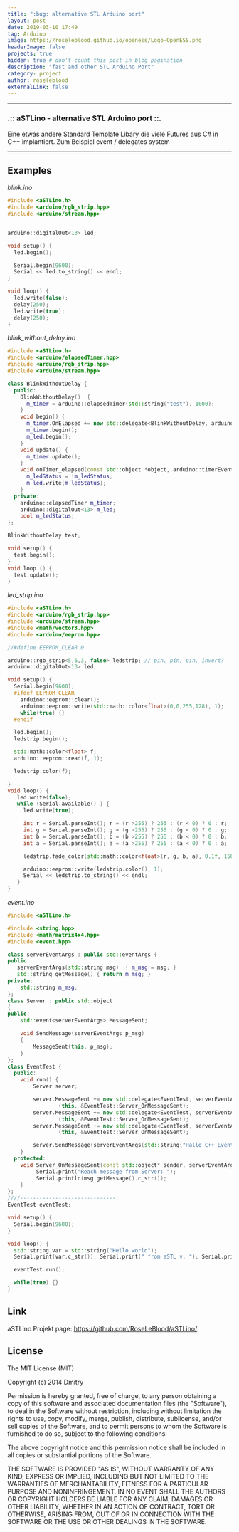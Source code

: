 ```yaml
---
title: ":bug: alternative STL Arduino port"
layout: post
date: 2019-03-10 17:49
tag: Arduino
image: https://roseleblood.github.io/openess/Logo-OpenESS.png
headerImage: false
projects: true
hidden: true # don't count this post in blog pagination
description: "fast and other STL Arduino Port"
category: project
author: roseleblood
externalLink: false
---
```


---
### .:: aSTLino - alternative STL Arduino port ::.
Eine etwas andere Standard Template Libary die viele Futures aus C# in C++ implantiert. Zum Beispiel event / delegates system

----

## Examples

_blink.ino_

```cpp
#include <aSTLino.h>
#include <arduino/rgb_strip.hpp>
#include <arduino/stream.hpp>


arduino::digitalOut<13> led;

void setup() {
  led.begin();

  Serial.begin(9600);
  Serial << led.to_string() << endl;
}

void loop() {
  led.write(false);
  delay(250);
  led.write(true);
  delay(250);
}
```
_blink_without_delay.ino_

```cpp
#include <aSTLino.h>
#include <arduino/elapsedTimer.hpp>
#include <arduino/rgb_strip.hpp>
#include <arduino/stream.hpp>

class BlinkWithoutDelay {
  public:
    BlinkWithoutDelay()  {
      m_timer = arduino::elapsedTimer(std::string("test"), 1000);
    }
    void begin() {
      m_timer.OnElapsed += new std::delegate<BlinkWithoutDelay, arduino::timerEventArgs>(this,    &BlinkWithoutDelay::onTimer_elapsed);
      m_timer.begin();
      m_led.begin();
    }
    void update() {
      m_timer.update();
    }
    void onTimer_elapsed(const std::object *object, arduino::timerEventArgs args) {
      m_ledStatus = !m_ledStatus;
      m_led.write(m_ledStatus);
    }
  private:
    arduino::elapsedTimer m_timer;
    arduino::digitalOut<13> m_led;
    bool m_ledStatus;
};

BlinkWithoutDelay test;

void setup() {
  test.begin();
}
void loop () {
  test.update();
}

```
_led_strip.ino_

```cpp
#include <aSTLino.h>
#include <arduino/rgb_strip.hpp>
#include <arduino/stream.hpp>
#include <math/vector3.hpp>
#include <arduino/eeprom.hpp>

//#define EEPROM_CLEAR 0

arduino::rgb_strip<5,6,3, false> ledstrip; // pin, pin, pin, invert?
arduino::digitalOut<13> led;

void setup() {
  Serial.begin(9600);
  #ifdef EEPROM_CLEAR
    arduino::eeprom::clear();
    arduino::eeprom::write(std::math::color<float>(0,0,255,128), 1);
    while(true) {}
  #endif

  led.begin();
  ledstrip.begin();

  std::math::color<float> f;
  arduino::eeprom::read(f, 1);

  ledstrip.color(f);

}
void loop() {
   led.write(false);
   while (Serial.available() ) {
     led.write(true);

     int r = Serial.parseInt(); r = (r >255) ? 255 : (r < 0) ? 0 : r;
     int g = Serial.parseInt(); g = (g >255) ? 255 : (g < 0) ? 0 : g;
     int b = Serial.parseInt(); b = (b >255) ? 255 : (b < 0) ? 0 : b;
     int a = Serial.parseInt(); a = (a >255) ? 255 : (a < 0) ? 0 : a;

     ledstrip.fade_color(std::math::color<float>(r, g, b, a), 0.1f, 150);

     arduino::eeprom::write(ledstrip.color(), 1);
     Serial << ledstrip.to_string() << endl;
   }
}
```

_event.ino_
```cpp
#include <aSTLino.h>

#include <string.hpp>
#include <math/matrix4x4.hpp>
#include <event.hpp>

class serverEventArgs : public std::eventArgs {
public:
   serverEventArgs(std::string msg)  { m_msg = msg; }
   std::string getMessage() { return m_msg; }
private:
    std::string m_msg;
};
class Server : public std::object
{
public:
    std::event<serverEventArgs> MessageSent;

    void SendMessage(serverEventArgs p_msg)
    {
        MessageSent(this, p_msg);
    }
};
class EventTest {
  public:
    void run() {
        Server server;

        server.MessageSent += new std::delegate<EventTest, serverEventArgs>
                (this, &EventTest::Server_OnMessageSent);
        server.MessageSent += new std::delegate<EventTest, serverEventArgs>
                (this, &EventTest::Server_OnMessageSent);
        server.MessageSent += new std::delegate<EventTest, serverEventArgs>
                (this, &EventTest::Server_OnMessageSent);

        server.SendMessage(serverEventArgs(std::string("Hallo C++ EventSystem")));
    }
  protected:
    void Server_OnMessageSent(const std::object* sender, serverEventArgs msg) {
         Serial.print("Reach message from Server: ");
         Serial.println(msg.getMessage().c_str());
    }
};
////------------------------------
EventTest eventTest;

void setup() {
  Serial.begin(9600);
}

void loop() {
  std::string var = std::string("Hello world");
  Serial.print(var.c_str()); Serial.print(" from aSTL v. "); Serial.println(std::asstlVersion().c_str() );

  eventTest.run();

  while(true) {}
}
```

## Link
aSTLino Projekt page: https://github.com/RoseLeBlood/aSTLino/

## License
The MIT License (MIT)

Copyright (c) 2014 Dmitry

Permission is hereby granted, free of charge, to any person obtaining a copy of this software and associated documentation files (the "Software"), to deal in the Software without restriction, including without limitation the rights to use, copy, modify, merge, publish, distribute, sublicense, and/or sell copies of the Software, and to permit persons to whom the Software is furnished to do so, subject to the following conditions:

The above copyright notice and this permission notice shall be included in all copies or substantial portions of the Software.

THE SOFTWARE IS PROVIDED "AS IS", WITHOUT WARRANTY OF ANY KIND, EXPRESS OR IMPLIED, INCLUDING BUT NOT LIMITED TO THE WARRANTIES OF MERCHANTABILITY, FITNESS FOR A PARTICULAR PURPOSE AND NONINFRINGEMENT. IN NO EVENT SHALL THE AUTHORS OR COPYRIGHT HOLDERS BE LIABLE FOR ANY CLAIM, DAMAGES OR OTHER LIABILITY, WHETHER IN AN ACTION OF CONTRACT, TORT OR OTHERWISE, ARISING FROM, OUT OF OR IN CONNECTION WITH THE SOFTWARE OR THE USE OR OTHER DEALINGS IN THE SOFTWARE.
